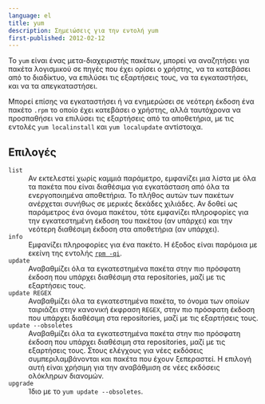 ```yaml
---
language: el
title: yum
description: Σημειώσεις για την εντολή yum
first-published: 2012-02-12
---
```


Το `yum` είναι ένας μετα-διαχειριστής πακέτων, μπορεί να αναζητήσει για 
πακέτα λογισμικού σε πηγές που έχει ορίσει ο χρήστης, να τα κατεβάσει 
από το διαδίκτυο, να επιλύσει τις εξαρτήσεις τους, να τα εγκαταστήσει, 
και να τα απεγκαταστήσει.

Μπορεί επίσης να εγκαταστήσει ή να ενημερώσει σε νεότερη έκδοση ένα 
πακέτο `.rpm` το οποίο έχει κατεβάσει ο χρήστης, αλλά ταυτόχρονα να 
προσπαθήσει να επιλύσει τις εξαρτήσεις από τα αποθετήρια, με τις εντολές 
`yum localinstall` και `yum localupdate` αντίστοιχα. 

Επιλογές
--------

<dl>
    <dt><code>list</code></dt>
    <dd>
        Αν εκτελεστεί χωρίς καμμιά παράμετρο, εμφανίζει μια λίστα με όλα τα πακέτα που είναι διαθέσιμα για εγκατάσταση
        από όλα τα ενεργοποιημένα αποθετήρια. Το πλήθος αυτών των πακέτων ανέρχεται συνήθως σε μερικές δεκάδες χιλιάδες.
        Αν δοθεί ως παράμετρος ένα όνομα πακέτου, τότε εμφανίζει πληροφορίες για την εγκατεστημένη έκδοση του πακέτου
        (αν υπάρχει) και την νεότερη διαθέσιμη έκδοση στα αποθετήρια (αν υπάρχει).
    </dd>
    <dt><code>info</code></dt>
    <dd>
        Εμφανίζει πληροφορίες για ένα πακέτο. Η έξοδος είναι παρόμοια με εκείνη της εντολής
        <a href='/posts/rpm/'><code>rpm -qi</code></a>.
    </dd>
    <dt><code>update</code></dt>
    <dd>
        Αναβαθμίζει όλα τα εγκατεστημένα πακέτα στην πιο πρόσφατη έκδοση που υπάρχει διαθέσιμη στα repositories, μαζί
        με τις εξαρτήσεις τους.
    </dd>
    <dt><code>update REGEX</code></dt>
    <dd>
        Αναβαθμίζει όλα τα εγκατεστημένα πακέτα, το όνομα των οποίων ταιριάζει στην κανονική έκφραση <code>REGEX</code>,
        στην πιο πρόσφατη έκδοση που υπάρχει διαθέσιμη στα repositories, μαζί με τις εξαρτήσεις τους.
    </dd>
    <dt><code>update --obsoletes</code></dt>
    <dd>
        Αναβαθμίζει όλα τα εγκατεστημένα πακέτα στην πιο πρόσφατη έκδοση που υπάρχει διαθέσιμη στα repositories, μαζί
        με τις εξαρτήσεις τους. Στους ελέγχους για νέες εκδόσεις συμπεριλαμβάνονται και πακέτα που έχουν ξεπεραστεί. Η
        επιλογή αυτή είναι χρήσιμη για την αναβάθμιση σε νέες εκδόσεις ολόκληρων διανομών.
    </dd>
    <dt><code>upgrade</code></dt>
    <dd> Ίδιο με το <code>yum update --obsoletes</code>.</dd>
</dl>
